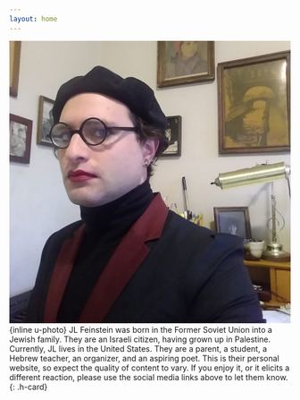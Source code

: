 ```yaml
---
layout: home
---
```

![JL Feinstein, wearing a beret and a wary expression.](assets/images/jl.jpg "JL Feinstein"){inline u-photo} <span class="p-name">JL Feinstein</span> was born in the Former Soviet Union into a Jewish family. They are an Israeli citizen, having grown up in Palestine. Currently, JL lives in the United States. They are a parent, a student, a Hebrew teacher, an organizer, and an aspiring poet. This is their personal website, so expect the quality of content to vary. If you enjoy it, or it elicits a different reaction, please use the social media links above to let them know.
{: .h-card}
